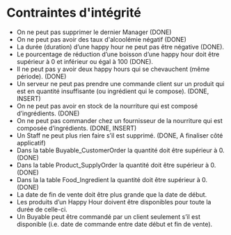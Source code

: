 # Contraintes d'intégrité
* On ne peut pas supprimer le dernier Manager (DONE)
* On ne peut pas avoir des taux d'alcoolémie négatif (DONE)
* La durée (duration) d’une happy hour ne peut pas être négative (DONE).
* Le pourcentage de réduction d’une boisson d’une happy hour doit être supérieur à 0 et inférieur ou égal à 100 (DONE).
* Il ne peut pas y avoir deux happy hours qui se chevauchent (même période). (DONE)
* Un serveur ne peut pas prendre une commande client sur un produit qui est en quantité insuffisante (ou ingrédient qui le compose). (DONE, INSERT)
* On ne peut pas avoir en stock de la nourriture qui est composé d’ingrédients. (DONE)
* On ne peut pas commander chez un fournisseur de la nourriture qui est composée d’ingrédients. (DONE, INSERT)
* Un Staff ne peut plus rien faire s’il est supprimé. (DONE, A finaliser côté applicatif)
* Dans la table Buyable_CustomerOrder la quantité doit être supérieur à 0. (DONE)
* Dans la table Product_SupplyOrder la quantité doit être supérieur à 0. (DONE)
* Dans la la table Food_Ingredient la quantité doit être supérieur à 0. (DONE)
* La date de fin de vente doit être plus grande que la date de début.
* Les produits d’un Happy Hour doivent être disponibles pour toute la durée de celle-ci.
* Un Buyable peut être commandé par un client seulement s’il est disponible (i.e. date de commande entre date début et fin de vente).
